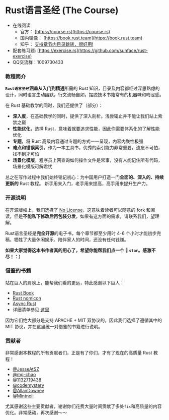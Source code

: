 # Rust语言圣经 (The Course)

- 在线阅读
  - 官方： [https://course.rs](https://course.rs)
  - 国内镜像： [https://book.rust.team](https://book.rust.team)
  - 知乎： [支持章节内目录跳转，很好用!](https://www.zhihu.com/column/c_1452781034895446017)
- 配套练习题: [https://exercise.rs](https://github.com/sunface/rust-exercise)
- QQ交流群：1009730433

### 教程简介

**`Rust语言圣经`**涵盖从**入门到精通**所需的 Rust 知识，目录及内容都经过深思熟虑的设计，同时语言生动幽默，行文流畅自如，摆脱技术书籍常有的机器味和晦涩感。

在 Rust 基础教学的同时，我们还提供了（部分）：

- **深入度**，在基础教学的同时，提供了深入剖析。浅尝辄止并不能让我们站上紫禁之巅
- **性能优化**，选择 Rust，意味着就要追求性能，因此你需要体系化的了解性能优化
- **专题**，将 Rust 高级内容通过专题的方式一一呈现，内容内聚性极强
- **难点和错误索引**，作为一本工具书，优秀的索引能力非常重要，遗忘不可怕，找不到才可怕
- **场景化模版**，程序员上网查询如何操作文件是常事，没有人能记住所有代码，场景化模版可解君忧

总之在写作过程中我们始终铭记初心：为中国用户打造一门**全面的、深入的、持续更新的** Rust 教程。 新手用来入门，老手用来提高，高手用来提升生产力。

### 开源说明

在开源版权上，我们选择了 [No License](https://www.google.com.hk/url?sa=t&rct=j&q=&esrc=s&source=web&cd=&ved=2ahUKEwigkv-KtMT0AhXFdXAKHdI4BCcQFnoECAQQAw&url=https%3A%2F%2Fchoosealicense.com%2Fno-permission%2F&usg=AOvVaw3M2Q4IbdhnpJ2K71TF7SPB)，这意味着读者可以随意的 fork 和阅读，但是**不能私下修改后再包装分发**，如果有这方面的需求，请联系我们，望理解。

Rust语言圣经是**完全开源**的电子书，每个章节都至少用时 4-6 个小时才能初步完稿，牺牲了大量休闲娱乐、陪伴家人的时间，还没有任何钱赚。

**如果大家觉得这本书作者真的用心了，希望你能帮我们点一个 🌟 `star`。感激不尽！：）**


### 借鉴的书籍

站在巨人的肩膀上，能帮我们看的更远，特此感谢以下巨人：

- [Rust Book](https://doc.rust-lang.org/book)
- [Rust nomicon](https://doc.rust-lang.org/nomicon/dot-operator.html)
- [Async Rust](https://rust-lang.github.io/async-book/01_getting_started/01_chapter.html)
- 详细清单参见 [这里](https://github.com/sunface/rust-course/blob/main/assets/writing-material/books.md)

因为它们绝大部分是支持 APACHE + MIT 双协议的，因此我们选择了遵循其中的 MIT 协议，并在这里统一对借鉴的书籍进行说明。

### 贡献者

非常感谢本教程的所有贡献者们，正是有了你们，才有了现在的高质量 Rust 教程！

- [@JesseAtSZ](https://github.com/JesseAtSZ)
- [@mg-chao](https://github.com/mg-chao)
- [@1132719438](https://github.com/1132719438)
- [@codemystery](https://github.com/codemystery)
- [@AllanDowney](https://github.com/AllanDowney)
- [@Mintnoii](https://github.com/Mintnoii)

尤其感谢这些主要贡献者，谢谢你们花费大量时间贡献了多处`fix`和高质量的内容优化。非常感动，再次感谢～～